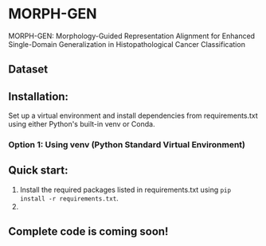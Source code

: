# MORPH-GEN
MORPH-GEN: Morphology-Guided Representation Alignment for Enhanced Single-Domain Generalization in Histopathological Cancer Classification

## Dataset


## Installation:
Set up a virtual environment and install dependencies from requirements.txt using either Python's built-in venv or Conda.
### Option 1: Using venv (Python Standard Virtual Environment)




## Quick start:
1. Install the required packages listed in requirements.txt using `pip install -r requirements.txt`.
2.
## Complete code is coming soon!
